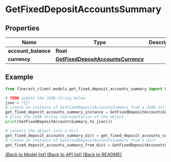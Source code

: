 # GetFixedDepositAccountsSummary


## Properties

Name | Type | Description | Notes
------------ | ------------- | ------------- | -------------
**account_balance** | **float** |  | [optional] 
**currency** | [**GetFixedDepositAccountsCurrency**](GetFixedDepositAccountsCurrency.md) |  | [optional] 

## Example

```python
from fineract_client.models.get_fixed_deposit_accounts_summary import GetFixedDepositAccountsSummary

# TODO update the JSON string below
json = "{}"
# create an instance of GetFixedDepositAccountsSummary from a JSON string
get_fixed_deposit_accounts_summary_instance = GetFixedDepositAccountsSummary.from_json(json)
# print the JSON string representation of the object
print(GetFixedDepositAccountsSummary.to_json())

# convert the object into a dict
get_fixed_deposit_accounts_summary_dict = get_fixed_deposit_accounts_summary_instance.to_dict()
# create an instance of GetFixedDepositAccountsSummary from a dict
get_fixed_deposit_accounts_summary_from_dict = GetFixedDepositAccountsSummary.from_dict(get_fixed_deposit_accounts_summary_dict)
```
[[Back to Model list]](../README.md#documentation-for-models) [[Back to API list]](../README.md#documentation-for-api-endpoints) [[Back to README]](../README.md)


